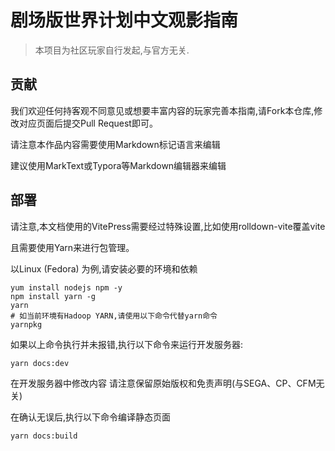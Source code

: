 # 剧场版世界计划中文观影指南

> 本项目为社区玩家自行发起,与官方无关.

## 贡献

我们欢迎任何持客观不同意见或想要丰富内容的玩家完善本指南,请Fork本仓库,修改对应页面后提交Pull Request即可。

请注意本作品内容需要使用Markdown标记语言来编辑

建议使用MarkText或Typora等Markdown编辑器来编辑

## 部署

请注意,本文档使用的VitePress需要经过特殊设置,比如使用rolldown-vite覆盖vite

且需要使用Yarn来进行包管理。

以Linux (Fedora) 为例,请安装必要的环境和依赖

```shell
yum install nodejs npm -y
npm install yarn -g
yarn
# 如当前环境有Hadoop YARN,请使用以下命令代替yarn命令
yarnpkg
```

如果以上命令执行并未报错,执行以下命令来运行开发服务器:

```shell
yarn docs:dev
```

在开发服务器中修改内容 请注意保留原始版权和免责声明(与SEGA、CP、CFM无关)

在确认无误后,执行以下命令编译静态页面

```shell
yarn docs:build
```
